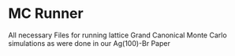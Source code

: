 # MC Runner 

All necessary Files for running lattice Grand Canonical Monte Carlo simulations as were done in our Ag(100)-Br Paper
